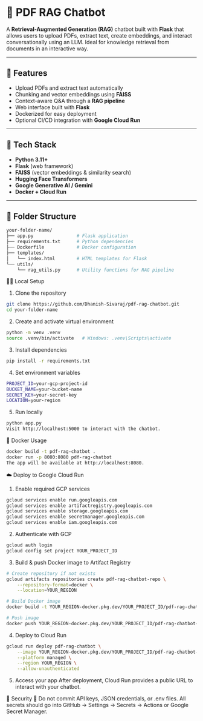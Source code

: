 # 🧠 PDF RAG Chatbot

A **Retrieval-Augmented Generation (RAG)** chatbot built with **Flask** that allows users to upload PDFs, extract text, create embeddings, and interact conversationally using an LLM. Ideal for knowledge retrieval from documents in an interactive way.

---

## 🚀 Features
- Upload PDFs and extract text automatically
- Chunking and vector embeddings using **FAISS**
- Context-aware Q&A through a **RAG pipeline**
- Web interface built with **Flask**
- Dockerized for easy deployment
- Optional CI/CD integration with **Google Cloud Run**

---

## 🧰 Tech Stack
- **Python 3.11+**
- **Flask** (web framework)
- **FAISS** (vector embeddings & similarity search)
- **Hugging Face Transformers**
- **Google Generative AI / Gemini**
- **Docker + Cloud Run**

---

## 📂 Folder Structure
```bash
your-folder-name/
├── app.py                # Flask application
├── requirements.txt      # Python dependencies
├── Dockerfile            # Docker configuration
├── templates/
│   └── index.html        # HTML templates for Flask
└── utils/
    └── rag_utils.py      # Utility functions for RAG pipeline
```
🧑‍💻 Local Setup
1. Clone the repository
```bash
git clone https://github.com/Dhanish-Sivaraj/pdf-rag-chatbot.git
cd your-folder-name
```
2. Create and activate virtual environment
```bash
python -m venv .venv
source .venv/bin/activate   # Windows: .venv\Scripts\activate
```
3. Install dependencies
```bash
pip install -r requirements.txt
```
4. Set environment variables
```bash
PROJECT_ID=your-gcp-project-id
BUCKET_NAME=your-bucket-name
SECRET_KEY=your-secret-key
LOCATION=your-region
```
5. Run locally
```bash
python app.py
Visit http://localhost:5000 to interact with the chatbot.
```

🐳 Docker Usage
```bash
docker build -t pdf-rag-chatbot .
docker run -p 8080:8080 pdf-rag-chatbot
The app will be available at http://localhost:8080.
```

☁️ Deploy to Google Cloud Run
1. Enable required GCP services
```bash
gcloud services enable run.googleapis.com
gcloud services enable artifactregistry.googleapis.com
gcloud services enable storage.googleapis.com
gcloud services enable secretmanager.googleapis.com
gcloud services enable iam.googleapis.com
```
2. Authenticate with GCP
```bash
gcloud auth login
gcloud config set project YOUR_PROJECT_ID
```
3. Build & push Docker image to Artifact Registry
```bash
# Create repository if not exists
gcloud artifacts repositories create pdf-rag-chatbot-repo \
    --repository-format=docker \
    --location=YOUR_REGION

# Build Docker image
docker build -t YOUR_REGION-docker.pkg.dev/YOUR_PROJECT_ID/pdf-rag-chatbot-repo/pdf-rag-chatbot:latest .

# Push image
docker push YOUR_REGION-docker.pkg.dev/YOUR_PROJECT_ID/pdf-rag-chatbot-repo/pdf-rag-chatbot:latest
```
4. Deploy to Cloud Run
```bash
gcloud run deploy pdf-rag-chatbot \
    --image YOUR_REGION-docker.pkg.dev/YOUR_PROJECT_ID/pdf-rag-chatbot-repo/pdf-rag-chatbot:latest \
    --platform managed \
    --region YOUR_REGION \
    --allow-unauthenticated
```
5. Access your app
After deployment, Cloud Run provides a public URL to interact with your chatbot.

🔐 Security
🚫 Do not commit API keys, JSON credentials, or .env files.
All secrets should go into GitHub → Settings → Secrets → Actions or Google Secret Manager.

